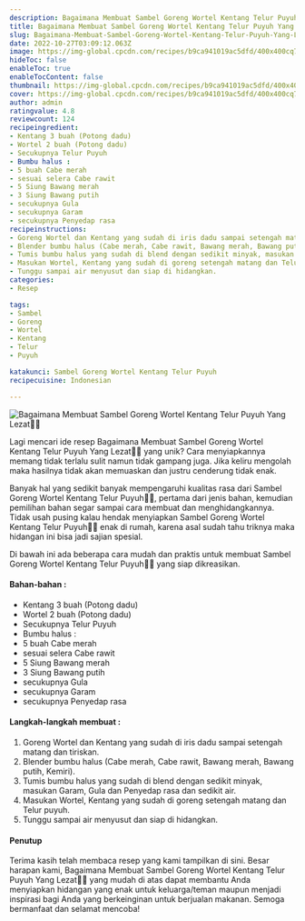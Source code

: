 ```yaml
---
description: Bagaimana Membuat Sambel Goreng Wortel Kentang Telur Puyuh Yang Lezat"
title: Bagaimana Membuat Sambel Goreng Wortel Kentang Telur Puyuh Yang Lezat
slug: Bagaimana-Membuat-Sambel-Goreng-Wortel-Kentang-Telur-Puyuh-Yang-Lezat
date: 2022-10-27T03:09:12.063Z
image: https://img-global.cpcdn.com/recipes/b9ca941019ac5dfd/400x400cq70/photo.jpg
hideToc: false
enableToc: true
enableTocContent: false
thumbnail: https://img-global.cpcdn.com/recipes/b9ca941019ac5dfd/400x400cq70/photo.jpg
cover: https://img-global.cpcdn.com/recipes/b9ca941019ac5dfd/400x400cq70/photo.jpg
author: admin
ratingvalue: 4.8
reviewcount: 124
recipeingredient:
- Kentang 3 buah (Potong dadu)
- Wortel 2 buah (Potong dadu)
- Secukupnya Telur Puyuh
- Bumbu halus :
- 5 buah Cabe merah
- sesuai selera Cabe rawit
- 5 Siung Bawang merah
- 3 Siung Bawang putih
- secukupnya Gula
- secukupnya Garam
- secukupnya Penyedap rasa
recipeinstructions:
- Goreng Wortel dan Kentang yang sudah di iris dadu sampai setengah matang dan tiriskan.
- Blender bumbu halus (Cabe merah, Cabe rawit, Bawang merah, Bawang putih, Kemiri).
- Tumis bumbu halus yang sudah di blend dengan sedikit minyak, masukan Garam, Gula dan Penyedap rasa dan sedikit air.
- Masukan Wortel, Kentang yang sudah di goreng setengah matang dan Telur puyuh.
- Tunggu sampai air menyusut dan siap di hidangkan.
categories:
- Resep

tags:
- Sambel
- Goreng
- Wortel
- Kentang
- Telur
- Puyuh

katakunci: Sambel Goreng Wortel Kentang Telur Puyuh
recipecuisine: Indonesian

---
```


![Bagaimana Membuat Sambel Goreng Wortel Kentang Telur Puyuh Yang Lezat👩‍🍳](https://img-global.cpcdn.com/recipes/b9ca941019ac5dfd/400x400cq70/photo.jpg)

Lagi mencari ide resep Bagaimana Membuat Sambel Goreng Wortel Kentang Telur Puyuh Yang Lezat👩‍🍳 yang unik? Cara menyiapkannya memang tidak terlalu sulit namun tidak gampang juga. Jika keliru mengolah maka hasilnya tidak akan memuaskan dan justru cenderung tidak enak.

Banyak hal yang sedikit banyak mempengaruhi kualitas rasa dari Sambel Goreng Wortel Kentang Telur Puyuh👩‍🍳, pertama dari jenis bahan, kemudian pemilihan bahan segar sampai cara membuat dan menghidangkannya. Tidak usah pusing kalau hendak menyiapkan Sambel Goreng Wortel Kentang Telur Puyuh👩‍🍳 enak di rumah, karena asal sudah tahu triknya maka hidangan ini bisa jadi sajian spesial.

Di bawah ini ada beberapa cara mudah dan praktis untuk membuat Sambel Goreng Wortel Kentang Telur Puyuh👩‍🍳 yang siap dikreasikan.

<!--inarticleads1-->

#### Bahan-bahan :

- Kentang 3 buah (Potong dadu)
- Wortel 2 buah (Potong dadu)
- Secukupnya Telur Puyuh
- Bumbu halus :
- 5 buah Cabe merah
- sesuai selera Cabe rawit
- 5 Siung Bawang merah
- 3 Siung Bawang putih
- secukupnya Gula
- secukupnya Garam
- secukupnya Penyedap rasa

<!--inarticleads2-->

#### Langkah-langkah membuat :

1. Goreng Wortel dan Kentang yang sudah di iris dadu sampai setengah matang dan tiriskan.
1. Blender bumbu halus (Cabe merah, Cabe rawit, Bawang merah, Bawang putih, Kemiri).
1. Tumis bumbu halus yang sudah di blend dengan sedikit minyak, masukan Garam, Gula dan Penyedap rasa dan sedikit air.
1. Masukan Wortel, Kentang yang sudah di goreng setengah matang dan Telur puyuh.
1. Tunggu sampai air menyusut dan siap di hidangkan.

#### Penutup

Terima kasih telah membaca resep yang kami tampilkan di sini. Besar harapan kami, Bagaimana Membuat Sambel Goreng Wortel Kentang Telur Puyuh Yang Lezat👩‍🍳 yang mudah di atas dapat membantu Anda menyiapkan hidangan yang enak untuk keluarga/teman maupun menjadi inspirasi bagi Anda yang berkeinginan untuk berjualan makanan. Semoga bermanfaat dan selamat mencoba!